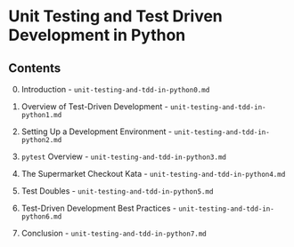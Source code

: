 # Unit Testing and Test Driven Development in Python

## Contents

0. Introduction - `unit-testing-and-tdd-in-python0.md`

1. Overview of Test-Driven Development - `unit-testing-and-tdd-in-python1.md`

2. Setting Up a Development Environment - `unit-testing-and-tdd-in-python2.md`

3. `pytest` Overview - `unit-testing-and-tdd-in-python3.md`

4. The Supermarket Checkout Kata - `unit-testing-and-tdd-in-python4.md`

5. Test Doubles - `unit-testing-and-tdd-in-python5.md`

6. Test-Driven Development Best Practices - `unit-testing-and-tdd-in-python6.md`

7. Conclusion - `unit-testing-and-tdd-in-python7.md`

